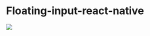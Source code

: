# Floating-input-react-native

![](https://github.com/Hilverton/Floating-input-react-native/blob/master/Floating%20input.gif)
